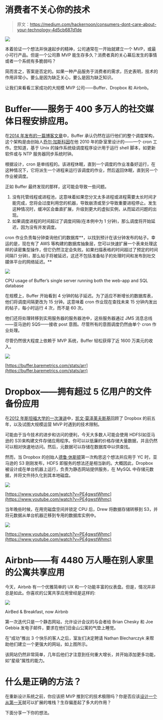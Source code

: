 # 消费者不关心你的技术

> 原文：<https://medium.com/hackernoon/consumers-dont-care-about-your-technology-4d5cb687d1de>

![](img/7e5571ec9dc20bb7a199ae4eee20f6f0.png)

本着验证一个想法并快速起步的精神，公司通常在一开始就建立一个 MVP，或最小可行产品。但是一个公司靠 MVP 能生存多久？消费者真的关心幕后发生的事情或者一个系统有多脆弱吗？

简而言之，答案是否定的。如果一种产品服务于消费者的需求，历史表明，技术的作用非常小。要么是因为缺乏关心，要么是因为缺乏知识。

让我们来看看三家成功的大规模 MVP 公司——Buffer、Dropbox 和 Airbnb。

# Buffer——服务于 400 多万人的社交媒体日程安排应用。

在[2014 年发布的一篇博客文章](https://stories.buffer.com/the-cronjob-that-generates-4-million-a-year-4540b0cde584)中，Buffer 承认仍然在运行他们的整个调度架构，这个架构是由创始人[乔尔·加斯科因](https://www.google.com/url?sa=t&rct=j&q=&esrc=s&source=web&cd=6&cad=rja&uact=8&ved=0ahUKEwiz1sGx1sjXAhWkhFQKHb3HDzkQ6F4ISDAF&url=https%3A%2F%2Ftwitter.com%2Fjoelgascoigne%3Fref_src%3Dtwsrc%255Egoogle%257Ctwcamp%255Eserp%257Ctwgr%255Eauthor&usg=AOvVaw3j1P7f_U-pl8YDzpuwcsKp)在他 2010 年的卧室里设计的——一个 cron 工作。您知道，基于 Unix 的操作系统级调度程序设计用于运行 shell 脚本，如更新软件或与 NTP 服务器同步系统时钟。

根据设计，cron 是单线程的。该进程休眠，直到一个调度的作业准备好运行，在这种情况下，它将派生一个进程来运行该调度的作业，然后返回休眠，直到另一个作业被调度。

正如 Buffer 最终发现的那样，这可能会导致一些问题。

1.  没有托管线程或进程池，这意味着如果您分叉太多进程或进程需要太长时间才能完成，您将会过度利用您的机器，导致崩溃或至少导致重要进程停止。发生这种情况时，缓冲区会垂直扩展，升级到更大的虚拟实例，从而延迟问题的出现。
2.  如果调度进程的时间超过了调度间隔(在本例中为 1 分钟)，那么调度将开始延迟，因为没有并发调度。

cron 作业负责每分钟查询他们的数据库**，以找到预计在该分钟发布的帖子。幸运的是，现在有了 AWS 等构建的数据库抽象层，您可以快速扩展一个表来处理这样的读密集型操作，但它仍然注定会失败。如果扫描表格的时间超过了预定的时间间隔(1 分钟)，那么帖子将被延迟，这还不包括准备帖子的处理时间和发布到社交媒体平台的网络延迟。**

![](img/ae8c6883e3ea371dd633c8e0411aed5e.png)

CPU usage of Buffer’s single server running both the web-app and SQL database

在规模上，Buffer 开始看到 4 分钟的帖子延迟。为了适应不断增长的数据库表，他们将调度间隔更改为 15 分钟。这意味着 cron 作业现在查找未来 15 分钟内发出的帖子，每小时运行 4 次，而不是 60 次。

他们还将处理转移到实用服务器的服务器池中，这些服务器通过 JMS 消息总线——亚马逊的 SQS——接收 post 意图。尽管所有的意图调度仍然由单个 cron 作业处理。

尽管仍然很大程度上依赖于 MVP 系统，Buffer 轻松获得了近 1600 万美元的收入。

![](img/5b0917bb0a6eaeeff94297fceca8a6ff.png)

[https://buffer.baremetrics.com/stats/arr](https://buffer.baremetrics.com/stats/arr)

# **Dropbox——拥有超过 5 亿用户的文件备份应用**

在[2012 年斯坦福大学的一次演讲](https://www.youtube.com/watch?v=PE4gwstWhmc)中，[凯文·莫泽莱夫斯基](https://www.google.com/url?sa=t&rct=j&q=&esrc=s&source=web&cd=1&cad=rja&uact=8&ved=0ahUKEwippbD_5cjXAhUnl1QKHUKUCbQQFggoMAA&url=https%3A%2F%2Ftwitter.com%2Fkevmod%3Flang%3Den&usg=AOvVaw0YDh3sS35PPLh61sVZaQmc)回顾了 Dropbox 的前五年，以及试图大规模运营 MVP 时遇到的技术限制。

可能由于当今技术的进步和访问的便利，今天大多数人可能会使用 HDFS(如亚马逊的 S3)来构建文件存储应用程序。你可以以低廉的价格存储大量数据，并且仍然可以相对快速地访问。然后，元数据可以存储在数据库中以供查找。

然而，当 Dropbox 的创始人[德鲁·休斯顿](https://www.google.com/url?sa=t&rct=j&q=&esrc=s&source=web&cd=1&cad=rja&uact=8&ved=0ahUKEwjGmZbM6MjXAhUhsVQKHcL6Ah8QFggoMAA&url=https%3A%2F%2Ftwitter.com%2Fdrewhouston%3Flang%3Den&usg=AOvVaw2g1ljNYQP18VFI_NrpO6HZ)第一次构思这个想法并应用于 YC 时，亚马逊的 S3 刚刚发布，HDFS 即服务的想法还是相当新的。大概因此，Dropbox 被设计成在单台机器上运行，负责为静态网站提供服务，在 MySQL 中存储元数据，并将文件持久化到其本地磁盘。

![](img/7f903bd50e1ae55ea46700a461392c0b.png)

[https://www.youtube.com/watch?v=PE4gwstWhmc](https://www.youtube.com/watch?v=PE4gwstWhmc)

当年晚些时候，在用完磁盘空间并锁定 CPU 后，Drew 将数据存储转移到 S3，并将元数据从单台机器迁移到专用的数据库实例中。

![](img/957a1cbd8ffb5a8db2635e9467f6d0a7.png)

[https://www.youtube.com/watch?v=PE4gwstWhmc](https://www.youtube.com/watch?v=PE4gwstWhmc)

# **Airbnb——有 4480 万人睡在别人家里的公寓共享应用**

今天，Airbnb 有一个优雅简单的 UX 和一个功能丰富的仪表盘。但是，情况并非总是如此。你喜欢的公寓共享应用曾经是这样的:

![](img/00196cab6a9ce33c35d200a793d69514.png)

AirBed & Breakfast, now Airbnb

第一次迭代只是一个静态网站，允许设计会议的与会者给 Brian Chesky 和 Joe Gebbia 发电子邮件，要求在他们旧金山公寓的气垫上睡觉。

在“成功”推出 3 个快乐的客人之后，室友们决定聘请 Nathan Blecharczyk 来帮助他们建立一个更强大的网站，如上图所示。

该网站仍然非常简单，几年后他们才注意到任何重大增长，并开始添加更多功能，如“星级”属性的能力。

# 什么是正确的方法？

在重新设计系统之前，你应该把 MVP 推到它的技术极限吗？你是否应该[设计一个从第一天](https://www.google.com/url?sa=t&rct=j&q=&esrc=s&source=web&cd=1&cad=rja&uact=8&ved=0ahUKEwj0jNjX68jXAhWCiVQKHVgtDAkQFgg1MAA&url=https://cloudcampaign.wordpress.com/2017/05/04/building-a-tech-stack-that-scales/&usg=AOvVaw0n0x6Rn22OLIWIg_S1rU7j)就可以扩展的堆栈？生存偏差起了多大的作用？

下面分享一下你的想法。